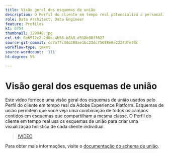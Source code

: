 ```yaml
---
title: Visão geral dos esquemas de união
description: O Perfil do cliente em tempo real potencializa a personalização entre canais em escala em cada fase da jornada do cliente. Os dados em lote ou transmissão podem ser ativados para o Perfil do cliente em tempo real, ativando o esquema e o conjunto de dados correspondente.
role: Data Architect, Data Engineer
feature: Profiles
kt: 6754
thumbnail: 329940.jpg
exl-id: 6e6512c2-2d8e-4b56-b8b8-d318b98f3627
source-git-commit: cc7a77c4dd380ae1bc23dc75608e8e2224dfe78c
workflow-type: tm+mt
source-wordcount: '111'
ht-degree: 5%

---
```


# Visão geral dos esquemas de união

Este vídeo fornece uma visão geral dos esquemas de união usados pelo Perfil do cliente em tempo real da Adobe Experience Platform. Esquemas de união permitem que você veja uma combinação de todos os campos contidos em esquemas que compartilham a mesma classe. O Perfil do cliente em tempo real usa os esquemas de união para criar uma visualização holística de cada cliente individual.

>[!VIDEO](https://video.tv.adobe.com/v/329940?quality=12&learn=on)

Para obter mais informações, visite o [documentação do schema de união](https://experienceleague.adobe.com/docs/experience-platform/profile/union-schemas/union-schema.html).

